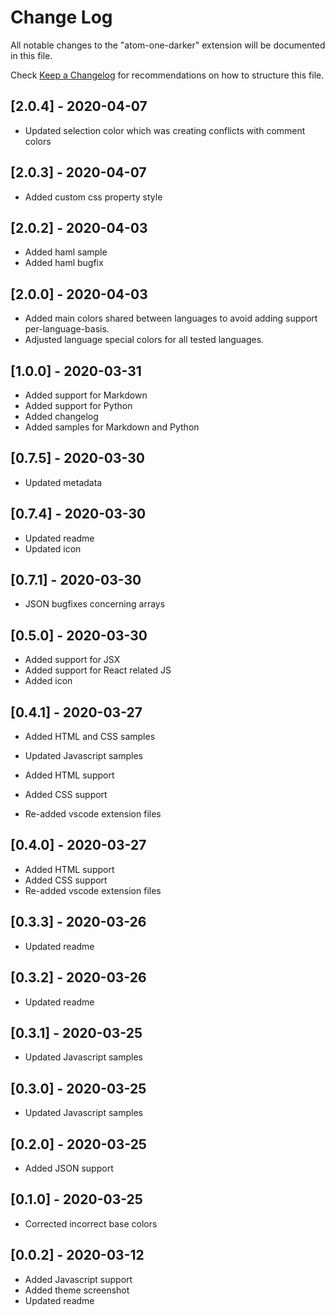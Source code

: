 # Change Log

All notable changes to the "atom-one-darker" extension will be documented in this file.

Check [Keep a Changelog](http://keepachangelog.com/) for recommendations on how to structure this file.

## [2.0.4] - 2020-04-07

- Updated selection color which was creating conflicts with comment colors

## [2.0.3] - 2020-04-07

- Added custom css property style

## [2.0.2] - 2020-04-03

- Added haml sample
- Added haml bugfix

## [2.0.0] - 2020-04-03

- Added main colors shared between languages to avoid adding support per-language-basis.
- Adjusted language special colors for all tested languages.

## [1.0.0] - 2020-03-31

- Added support for Markdown
- Added support for Python
- Added changelog
- Added samples for Markdown and Python

## [0.7.5] - 2020-03-30

- Updated metadata

## [0.7.4] - 2020-03-30

- Updated readme
- Updated icon

## [0.7.1] - 2020-03-30

- JSON bugfixes concerning arrays

## [0.5.0] - 2020-03-30

- Added support for JSX
- Added support for React related JS
- Added icon

## [0.4.1] - 2020-03-27

- Added HTML and CSS samples
- Updated Javascript samples

- Added HTML support
- Added CSS support
- Re-added vscode extension files

## [0.4.0] - 2020-03-27

- Added HTML support
- Added CSS support
- Re-added vscode extension files

## [0.3.3] - 2020-03-26

- Updated readme

## [0.3.2] - 2020-03-26

- Updated readme

## [0.3.1] - 2020-03-25

- Updated Javascript samples

## [0.3.0] - 2020-03-25

- Updated Javascript samples

## [0.2.0] - 2020-03-25

- Added JSON support

## [0.1.0] - 2020-03-25

- Corrected incorrect base colors

## [0.0.2] - 2020-03-12

- Added Javascript support
- Added theme screenshot
- Updated readme
